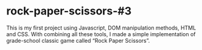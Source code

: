 # rock-paper-scissors-#3

This is my first project using Javascript, DOM manipulation methods, HTML and CSS. With combining all these tools, I made a simple implementation of grade-school classic game called “Rock Paper Scissors”.
